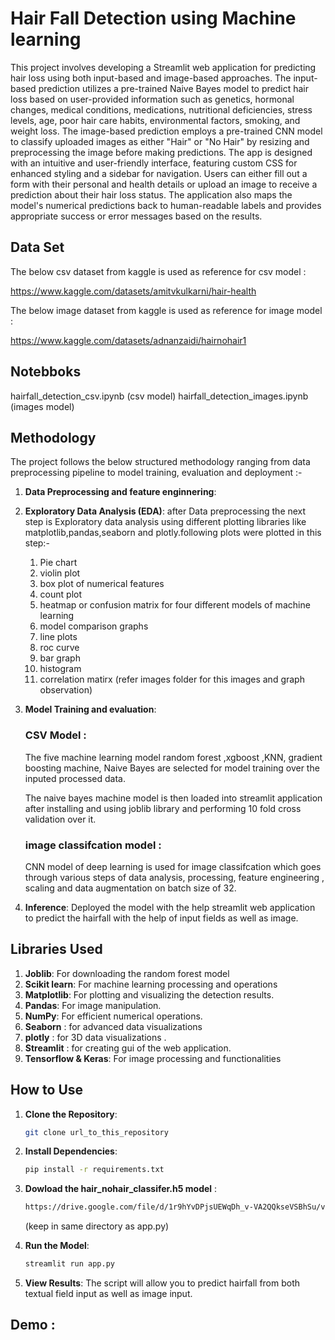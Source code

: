 #  Hair Fall Detection using Machine learning

This project involves developing a Streamlit web application for predicting hair loss using both input-based and image-based approaches. The input-based prediction utilizes a pre-trained Naive Bayes model to predict hair loss based on user-provided information such as genetics, hormonal changes, medical conditions, medications, nutritional deficiencies, stress levels, age, poor hair care habits, environmental factors, smoking, and weight loss. The image-based prediction employs a pre-trained CNN model to classify uploaded images as either "Hair" or "No Hair" by resizing and preprocessing the image before making predictions. The app is designed with an intuitive and user-friendly interface, featuring custom CSS for enhanced styling and a sidebar for navigation. Users can either fill out a form with their personal and health details or upload an image to receive a prediction about their hair loss status. The application also maps the model's numerical predictions back to human-readable labels and provides appropriate success or error messages based on the results.


## Data Set

The below csv dataset from kaggle is used as reference for csv model :

https://www.kaggle.com/datasets/amitvkulkarni/hair-health


The below image dataset from kaggle is used as reference for image model :

https://www.kaggle.com/datasets/adnanzaidi/hairnohair1


## Notebboks

hairfall_detection_csv.ipynb (csv model)
hairfall_detection_images.ipynb (images model)


## Methodology

The project follows the below structured methodology ranging from data preprocessing pipeline to model training, evaluation and deployment :-

1. **Data Preprocessing and feature enginnering**:

2. **Exploratory Data Analysis (EDA)**:
    after Data preprocessing the next step is Exploratory  data analysis using different plotting libraries like matplotlib,pandas,seaborn and plotly.following plots were plotted in this step:-
    1) Pie chart 
    2) violin plot 
    3) box plot of numerical features
    4) count plot 
    5) heatmap or confusion matrix for four different models of machine learning
    6) model comparison graphs
    7) line plots
    8) roc curve
    9) bar graph
    10) histogram
    11) correlation matirx
    (refer images folder for this images and graph observation)


4. **Model Training and evaluation**: 
    
    ### CSV Model :
     The five machine learning model random forest ,xgboost ,KNN, gradient boosting machine, Naive Bayes are selected for model training over the inputed processed data.
   
     The naive bayes machine model is then loaded into streamlit application after installing and using joblib library and performing 10 fold cross validation over it.

     ### image classifcation model :
     CNN model of deep learning is used for image classifcation which goes through various steps of data analysis, processing, feature engineering , scaling and data augmentation on batch size of 32.

5. **Inference**: 
      Deployed the model with the help streamlit web application to predict the hairfall with the help of input fields as well as image.


## Libraries Used

1. **Joblib**: For downloading the random forest model
2. **Scikit learn**: For machine learning processing  and operations
3. **Matplotlib**: For plotting and visualizing the detection results.
4. **Pandas**: For image manipulation.
5. **NumPy**: For efficient numerical operations.
6. **Seaborn** : for advanced data visualizations
7. **plotly** : for 3D data visualizations .
8. **Streamlit** : for creating gui of the web application.
9. **Tensorflow & Keras**: For image processing and functionalities


## How to Use

1. **Clone the Repository**: 
    ```sh
    git clone url_to_this_repository
    ```

2. **Install Dependencies**: 
    ```sh
    pip install -r requirements.txt
    ```

3. **Dowload the hair_nohair_classifer.h5 model** :

    ```sh
    https://drive.google.com/file/d/1r9hYvDPjsUEWqDh_v-VA2QQkseVSBhSu/view?usp=sharing
    ```
    (keep in same directory as app.py)

3. **Run the Model**: 
    ```python
    streamlit run app.py
    ```

4. **View Results**: The script will allow you to predict hairfall from both textual field input as well as image input.


## Demo :

